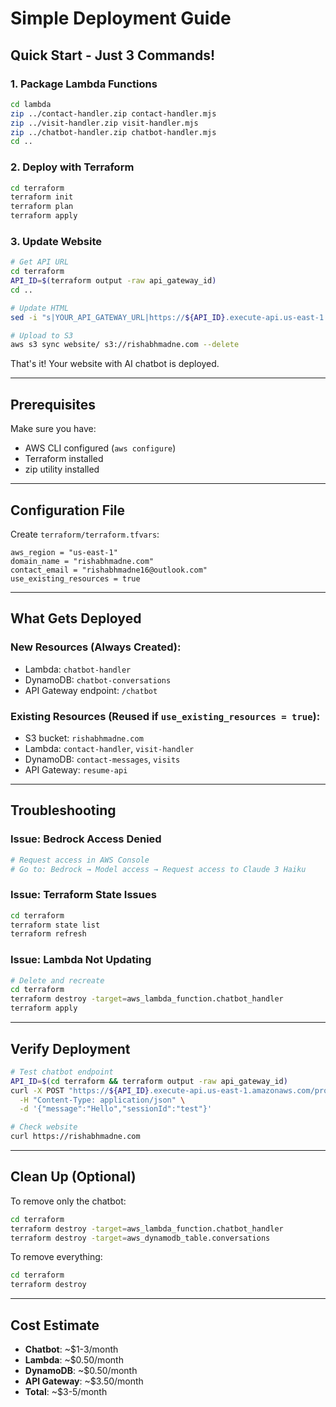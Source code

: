 # Simple Deployment Guide

## Quick Start - Just 3 Commands!

### 1. Package Lambda Functions
```bash
cd lambda
zip ../contact-handler.zip contact-handler.mjs
zip ../visit-handler.zip visit-handler.mjs
zip ../chatbot-handler.zip chatbot-handler.mjs
cd ..
```

### 2. Deploy with Terraform
```bash
cd terraform
terraform init
terraform plan
terraform apply
```

### 3. Update Website
```bash
# Get API URL
cd terraform
API_ID=$(terraform output -raw api_gateway_id)
cd ..

# Update HTML
sed -i "s|YOUR_API_GATEWAY_URL|https://${API_ID}.execute-api.us-east-1.amazonaws.com/prod|g" website/index.html

# Upload to S3
aws s3 sync website/ s3://rishabhmadne.com --delete
```

That's it! Your website with AI chatbot is deployed.

---

## Prerequisites

Make sure you have:
- AWS CLI configured (`aws configure`)
- Terraform installed
- zip utility installed

---

## Configuration File

Create `terraform/terraform.tfvars`:
```hcl
aws_region = "us-east-1"
domain_name = "rishabhmadne.com"
contact_email = "rishabhmadne16@outlook.com"
use_existing_resources = true
```

---

## What Gets Deployed

### New Resources (Always Created):
- Lambda: `chatbot-handler`
- DynamoDB: `chatbot-conversations`
- API Gateway endpoint: `/chatbot`

### Existing Resources (Reused if `use_existing_resources = true`):
- S3 bucket: `rishabhmadne.com`
- Lambda: `contact-handler`, `visit-handler`
- DynamoDB: `contact-messages`, `visits`
- API Gateway: `resume-api`

---

## Troubleshooting

### Issue: Bedrock Access Denied
```bash
# Request access in AWS Console
# Go to: Bedrock → Model access → Request access to Claude 3 Haiku
```

### Issue: Terraform State Issues
```bash
cd terraform
terraform state list
terraform refresh
```

### Issue: Lambda Not Updating
```bash
# Delete and recreate
cd terraform
terraform destroy -target=aws_lambda_function.chatbot_handler
terraform apply
```

---

## Verify Deployment

```bash
# Test chatbot endpoint
API_ID=$(cd terraform && terraform output -raw api_gateway_id)
curl -X POST "https://${API_ID}.execute-api.us-east-1.amazonaws.com/prod/chatbot" \
  -H "Content-Type: application/json" \
  -d '{"message":"Hello","sessionId":"test"}'

# Check website
curl https://rishabhmadne.com
```

---

## Clean Up (Optional)

To remove only the chatbot:
```bash
cd terraform
terraform destroy -target=aws_lambda_function.chatbot_handler
terraform destroy -target=aws_dynamodb_table.conversations
```

To remove everything:
```bash
cd terraform
terraform destroy
```

---

## Cost Estimate

- **Chatbot**: ~$1-3/month
- **Lambda**: ~$0.50/month
- **DynamoDB**: ~$0.50/month
- **API Gateway**: ~$3.50/month
- **Total**: ~$3-5/month

